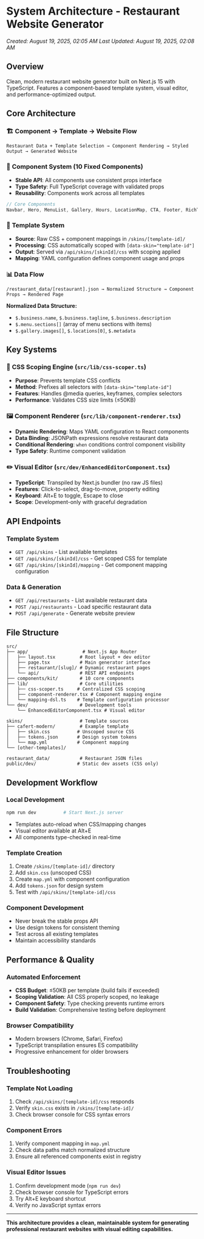 # System Architecture - Restaurant Website Generator
*Created: August 19, 2025, 02:05 AM*
*Last Updated: August 19, 2025, 02:08 AM*

## Overview
Clean, modern restaurant website generator built on Next.js 15 with TypeScript. Features a component-based template system, visual editor, and performance-optimized output.

## Core Architecture

### 🏗️ **Component → Template → Website Flow**
```
Restaurant Data + Template Selection → Component Rendering → Styled Output → Generated Website
```

### 🧩 **Component System (10 Fixed Components)**
- **Stable API**: All components use consistent props interface
- **Type Safety**: Full TypeScript coverage with validated props
- **Reusability**: Components work across all templates

```typescript
// Core Components
Navbar, Hero, MenuList, Gallery, Hours, LocationMap, CTA, Footer, RichText, Section
```

### 🎨 **Template System**
- **Source**: Raw CSS + component mappings in `/skins/[template-id]/`
- **Processing**: CSS automatically scoped with `[data-skin="template-id"]` 
- **Output**: Served via `/api/skins/[skinId]/css` with scoping applied
- **Mapping**: YAML configuration defines component usage and props

### 📊 **Data Flow**
```
/restaurant_data/[restaurant].json → Normalized Structure → Component Props → Rendered Page
```

**Normalized Data Structure:**
- `$.business.name`, `$.business.tagline`, `$.business.description`
- `$.menu.sections[]` (array of menu sections with items)
- `$.gallery.images[]`, `$.locations[0]`, `$.metadata`

## Key Systems

### 🎯 **CSS Scoping Engine** (`src/lib/css-scoper.ts`)
- **Purpose**: Prevents template CSS conflicts
- **Method**: Prefixes all selectors with `[data-skin="template-id"]`
- **Features**: Handles @media queries, keyframes, complex selectors
- **Performance**: Validates CSS size limits (≤50KB)

### 🖼️ **Component Renderer** (`src/lib/component-renderer.tsx`)
- **Dynamic Rendering**: Maps YAML configuration to React components
- **Data Binding**: JSONPath expressions resolve restaurant data
- **Conditional Rendering**: `when` conditions control component visibility
- **Type Safety**: Runtime component validation

### ✏️ **Visual Editor** (`src/dev/EnhancedEditorComponent.tsx`)
- **TypeScript**: Transpiled by Next.js bundler (no raw JS files)
- **Features**: Click-to-select, drag-to-move, property editing
- **Keyboard**: Alt+E to toggle, Escape to close
- **Scope**: Development-only with graceful degradation

## API Endpoints

### **Template System**
- `GET /api/skins` - List available templates
- `GET /api/skins/[skinId]/css` - Get scoped CSS for template
- `GET /api/skins/[skinId]/mapping` - Get component mapping configuration

### **Data & Generation**
- `GET /api/restaurants` - List available restaurant data
- `POST /api/restaurants` - Load specific restaurant data
- `POST /api/generate` - Generate website preview

## File Structure
```
src/
├── app/                    # Next.js App Router
│   ├── layout.tsx         # Root layout + dev editor
│   ├── page.tsx           # Main generator interface
│   ├── restaurant/[slug]/ # Dynamic restaurant pages
│   └── api/               # REST API endpoints
├── components/kit/        # 10 core components
├── lib/                   # Core utilities
│   ├── css-scoper.ts     # Centralized CSS scoping
│   ├── component-renderer.tsx # Component mapping engine
│   └── mapping-dsl.ts    # Template configuration processor
└── dev/                   # Development tools
    └── EnhancedEditorComponent.tsx # Visual editor

skins/                     # Template sources
├── cafert-modern/         # Example template
│   ├── skin.css          # Unscoped source CSS
│   ├── tokens.json       # Design system tokens
│   └── map.yml           # Component mapping
└── [other-templates]/

restaurant_data/           # Restaurant JSON files
public/dev/               # Static dev assets (CSS only)
```

## Development Workflow

### **Local Development**
```bash
npm run dev          # Start Next.js server
```
- Templates auto-reload when CSS/mapping changes
- Visual editor available at Alt+E
- All components type-checked in real-time

### **Template Creation**
1. Create `/skins/[template-id]/` directory
2. Add `skin.css` (unscoped CSS)
3. Create `map.yml` with component configuration
4. Add `tokens.json` for design system
5. Test with `/api/skins/[template-id]/css`

### **Component Development**
- Never break the stable props API
- Use design tokens for consistent theming
- Test across all existing templates
- Maintain accessibility standards

## Performance & Quality

### **Automated Enforcement**
- **CSS Budget**: ≤50KB per template (build fails if exceeded)
- **Scoping Validation**: All CSS properly scoped, no leakage
- **Component Safety**: Type checking prevents runtime errors
- **Build Validation**: Comprehensive testing before deployment

### **Browser Compatibility**
- Modern browsers (Chrome, Safari, Firefox)
- TypeScript transpilation ensures ES compatibility
- Progressive enhancement for older browsers

## Troubleshooting

### **Template Not Loading**
1. Check `/api/skins/[template-id]/css` responds
2. Verify `skin.css` exists in `/skins/[template-id]/`
3. Check browser console for CSS syntax errors

### **Component Errors**
1. Verify component mapping in `map.yml`
2. Check data paths match normalized structure
3. Ensure all referenced components exist in registry

### **Visual Editor Issues**
1. Confirm development mode (`npm run dev`)
2. Check browser console for TypeScript errors
3. Try Alt+E keyboard shortcut
4. Verify no JavaScript syntax errors

---

**This architecture provides a clean, maintainable system for generating professional restaurant websites with visual editing capabilities.**